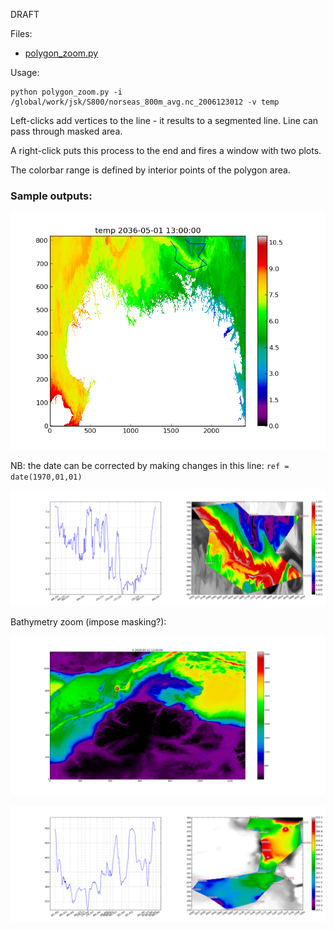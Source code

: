 DRAFT

Files:

* [polygon_zoom.py](https://source.uit.no/mitya/pytools_git/blob/master/polygon_zoom.py) 

Usage:
 
```
python polygon_zoom.py -i /global/work/jsk/S800/norseas_800m_avg.nc_2006123012 -v temp
```
Left-clicks add vertices to the line - it results to a segmented line. Line can pass through masked area.

A right-click puts this process to the end and fires a window with two plots.

The colorbar range is defined by interior points of the polygon area.

### Sample outputs:

![poly_zoom](poly0.png)

NB: the date can be corrected by making changes in this line: ```ref = date(1970,01,01)```

![polyzoom](poly1.png)

Bathymetry zoom (impose masking?):

![poly_zoom](poly2.png)

![polyzoom](poly3.png)